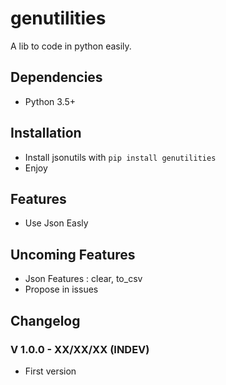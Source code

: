 # genutilities

A lib to code in python easily.

## Dependencies

- Python 3.5+

## Installation

- Install jsonutils with `pip install genutilities`
- Enjoy

## Features

- Use Json Easly

## Uncoming Features

- Json Features : clear, to_csv
- Propose in issues

## Changelog

### V 1.0.0 - XX/XX/XX (INDEV)

- First version
